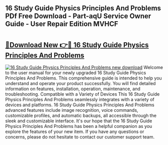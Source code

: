 ## 16 Study Guide Physics Principles And Problems PDf Free Download - Part-aqU Service Owner Guide - User Repair Edition MVHCF

# <h2><a href="http://bc70961.oget.top/?id=16+Study+Guide+Physics+Principles+And+Problems">🔗Download New 👉🔴 16 Study Guide Physics Principles And Problems</a></h2>

[![16 Study Guide Physics Principles And Problems new download](https://i.imgur.com/5g1atiW.png)](http://bc70961.oget.top/?id=16+Study+Guide+Physics+Principles+And+Problems)
Welcome to the user manual for your newly upgraded 16 Study Guide Physics Principles And Problems. This comprehensive guide is intended to help you understand and operate your product successfully. You will find detailed information on features, installation, operation, maintenance, and troubleshooting. Compatible with a Variety of Devices This 16 Study Guide Physics Principles And Problems seamlessly integrates with a variety of devices and platforms. 16 Study Guide Physics Principles And Problems advanced features include image recognition, voice commands, customizable profiles, and automatic backups, all accessible through the sleek and customizable interface. It's our hope that the 16 Study Guide Physics Principles And Problems has been a helpful companion as you explore the features of your new item. If you have any questions or concerns, please do not hesitate to contact our customer support team.
